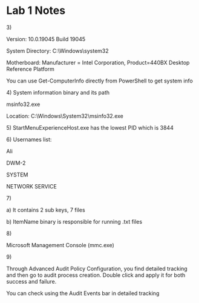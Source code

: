 # Lab 1 Notes

3\)

Version: 10.0.19045 Build 19045

System Directory: C:\Windows\system32

Motherboard: Manufacturer = Intel Corporation, Product=440BX Desktop Reference Platform



You can use Get-ComputerInfo directly from PowerShell  to get system info



4\) System information binary and its path

msinfo32.exe

Location: C:\Windows\System32\msinfo32.exe



5\) StartMenuExperienceHost.exe has the lowest PID which is 3844



6\) Usernames list:

Ali

DWM-2

SYSTEM

NETWORK SERVICE



7\)

a) It contains 2 sub keys, 7 files

b) ItemName binary is responsible for running .txt files



8\)

Microsoft Management Console (mmc.exe)



9\)

Through Advanced Audit Policy Configuration, you find detailed tracking and then go to audit process creation. Double click and apply it for both success and failure.

You can check using the Audit Events bar in detailed tracking&#x20;
